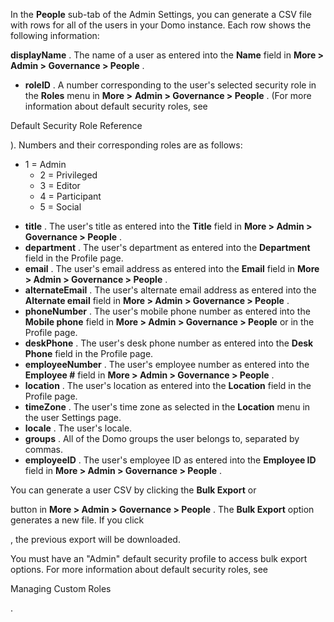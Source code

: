 

In the
 **People**
 sub-tab of the Admin Settings, you can generate a CSV file with rows for all of the users in your Domo instance. Each row shows the following information:

 **displayName**
 . The name of a user as entered into the
 **Name**
 field in
 **More >**
**Admin > Governance > People**
 .
* **roleID**
 . A number corresponding to the user's selected security role in the
 **Roles**
 menu in
 **More >**
**Admin > Governance > People**
 . (For more information about default security roles, see

Default Security Role Reference

). Numbers and their corresponding roles are as follows:

+ 1 = Admin
	+ 2 = Privileged
	+ 3 = Editor
	+ 4 = Participant
	+ 5 = Social
* **title**
 . The user's title as entered into the
 **Title**
 field in
 **More > Admin > Governance > People**
 .
* **department**
 . The user's department as entered into the
 **Department**
 field in the Profile page.
* **email**
 . The user's email address as entered into the
 **Email**
 field in
 **More > Admin > Governance > People**
 .
* **alternateEmail**
 . The user's alternate email address as entered into the
 **Alternate email**
 field in
 **More > Admin > Governance > People**
 .
* **phoneNumber**
 . The user's mobile phone number as entered into the
 **Mobile phone**
 field in
 **More > Admin > Governance > People**
 or in the Profile page.
* **deskPhone**
 . The user's desk phone number as entered into the
 **Desk Phone**
 field in the Profile page.
* **employeeNumber**
 . The user's employee number as entered into the
 **Employee #**
 field in
 **More > Admin > Governance > People**
 .
* **location**
 . The user's location as entered into the
 **Location**
 field in the Profile page.
* **timeZone**
 . The user's time zone as selected in the
 **Location**
 menu in the user Settings page.
* **locale**
 . The user's locale.
* **groups**
 . All of the Domo groups the user belongs to, separated by commas.
* **employeeID**
 . The user's employee ID as entered into the
 **Employee ID**
 field in
 **More > Admin > Governance > People**
 .

You can generate a user CSV by clicking the
 **Bulk Export**
 or

button in
 **More > Admin > Governance > People**
 . The
 **Bulk Export**
 option generates a new file. If you click

, the previous export will be downloaded.

You must have an "Admin" default security profile to access bulk export options. For more information about default security roles, see

Managing Custom Roles

.

